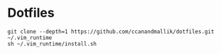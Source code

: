 # Dotfiles

```
git clone --depth=1 https://github.com/ccanandmallik/dotfiles.git ~/.vim_runtime
sh ~/.vim_runtime/install.sh
```
